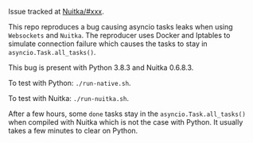 Issue tracked at [Nuitka/#xxx](https://github.com/Nuitka/Nuitka/issues/xxx).

This repo reproduces a bug causing asyncio tasks leaks when using `Websockets` and `Nuitka`. The reproducer uses Docker and Iptables to simulate connection failure which causes the tasks to stay in `asyncio.Task.all_tasks()`.

This bug is present with Python 3.8.3 and Nuitka 0.6.8.3.

To test with Python: `./run-native.sh`.

To test with Nuitka: `./run-nuitka.sh`.

After a few hours, some `done` tasks stay in the `asyncio.Task.all_tasks()` when compiled with Nuitka which is not the case with Python. It usually takes a few minutes to clear on Python.

